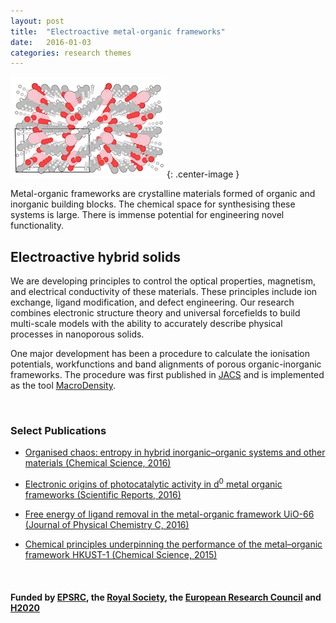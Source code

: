 ```yaml
---
layout: post
title:  "Electroactive metal-organic frameworks"
date:   2016-01-03
categories: research themes
---
```


![](/gifs/mof.gif){: .center-image }


Metal-organic frameworks are crystalline materials formed of organic and inorganic building blocks. 
The chemical space for synthesising these systems is large. There is immense potential for engineering novel
functionality.

## Electroactive hybrid solids 
We are developing principles to control the optical properties, magnetism, and electrical conductivity of these materials. 
These principles include ion exchange, ligand modification, and defect engineering.
Our research combines electronic structure theory and universal forcefields to build multi-scale models with the ability to accurately describe physical processes in nanoporous solids. 

One major development has been a procedure to calculate the ionisation potentials, workfunctions and band alignments of porous organic-inorganic frameworks. The procedure was first published in [JACS](http://pubs.acs.org/doi/abs/10.1021/ja4110073) and is implemented as the tool [MacroDensity](https://github.com/WMD-group/MacroDensity).

<br>

### Select Publications

- [Organised chaos: entropy in hybrid inorganic–organic systems and other materials (Chemical Science, 2016)](http://pubs.rsc.org/en/content/articlehtml/2015/cc/c5cc06190c)

- [Electronic origins of photocatalytic activity in d<sup>0</sup> metal organic frameworks (Scientific Reports, 2016)](http://dx.doi.org/10.1038/srep23676)

- [Free energy of ligand removal in the metal-organic framework UiO-66 (Journal of Physical Chemistry C, 2016)](http://pubs.acs.org/doi/abs/10.1021/acs.jpcc.6b01659)

- [Chemical principles underpinning the performance of the metal–organic framework HKUST-1 (Chemical Science, 2015)](http://dx.doi.org/10.1039/c5sc01489a)

<br>

#### Funded by [EPSRC](http://gow.epsrc.ac.uk/NGBOViewPerson.aspx?PersonId=-250227), the [Royal Society](https://royalsociety.org/grants-schemes-awards/grants/university-research/), the [European Research Council](https://erc.europa.eu/) and [H2020](https://ec.europa.eu/programmes/horizon2020/)